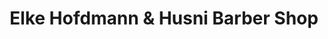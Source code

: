 ---
title: "Elke Hofdmann & Husni Barber Shop"
url: /zetel/elke-hofdmann-und-husni-barber-shop/
shop: Friseur
---